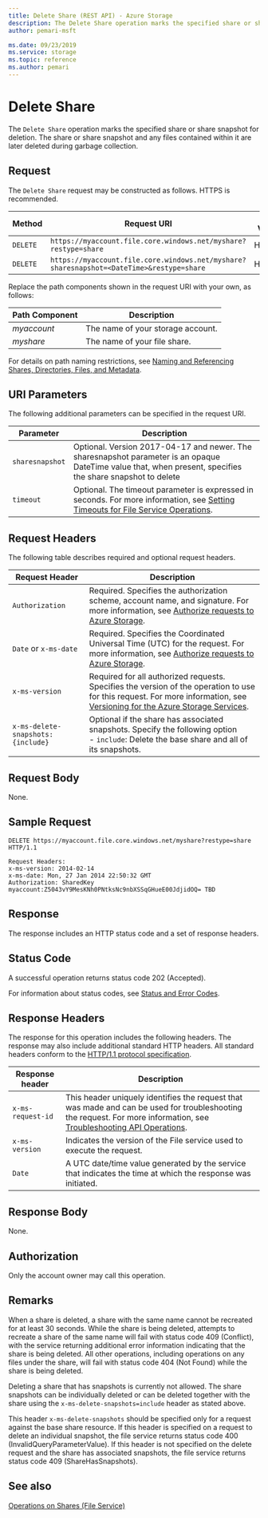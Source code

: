 ```yaml
---
title: Delete Share (REST API) - Azure Storage
description: The Delete Share operation marks the specified share or share snapshot for deletion. The share or share snapshot and any files contained within it are later deleted during garbage collection. 
author: pemari-msft

ms.date: 09/23/2019
ms.service: storage
ms.topic: reference
ms.author: pemari
---
```


# Delete Share

The `Delete Share` operation marks the specified share or share snapshot for deletion. The share or share snapshot and any files contained within it are later deleted during garbage collection.  
  
## Request  
 The `Delete Share` request may be constructed as follows. HTTPS is recommended.  
  
|Method|Request URI|HTTP Version|  
|------------|-----------------|------------------|  
|`DELETE`|`https://myaccount.file.core.windows.net/myshare?restype=share`|HTTP/1.1|  
|`DELETE`|`https://myaccount.file.core.windows.net/myshare?sharesnapshot=<DateTime>&restype=share`|HTTP/1.1|  
  
 Replace the path components shown in the request URI with your own, as follows:  
  
|Path Component|Description|  
|--------------------|-----------------|  
|*myaccount*|The name of your storage account.|  
|*myshare*|The name of your file share.|  
  
 For details on path naming restrictions, see [Naming and Referencing Shares, Directories, Files, and Metadata](Naming-and-Referencing-Shares--Directories--Files--and-Metadata.md).  
  
## URI Parameters  
 The following additional parameters can be specified in the request URI.  
  
|Parameter|Description|  
|---------------|-----------------|  
|`sharesnapshot`|Optional. Version 2017-04-17 and newer. The sharesnapshot parameter is an opaque DateTime value that, when present, specifies the share snapshot to delete |
|`timeout`|Optional. The timeout parameter is expressed in seconds.  For more information, see [Setting Timeouts for File Service Operations](Setting-Timeouts-for-File-Service-Operations.md).|  
  
## Request Headers  
 The following table describes required and optional request headers.  
  
|Request Header|Description|  
|--------------------|-----------------|  
|`Authorization`|Required. Specifies the authorization scheme, account name, and signature. For more information, see [Authorize requests to Azure Storage](authorize-requests-to-azure-storage.md).|  
|`Date` or `x-ms-date`|Required. Specifies the Coordinated Universal Time (UTC) for the request. For more information, see [Authorize requests to Azure Storage](authorize-requests-to-azure-storage.md).|  
|`x-ms-version`|Required for all authorized requests. Specifies the version of the operation to use for this request. For more information, see [Versioning for the Azure Storage Services](Versioning-for-the-Azure-Storage-Services.md).|  
|`x-ms-delete-snapshots: {include}`| Optional if the share has associated snapshots. Specify the following option <br /> -   `include`: Delete the base share and all of its snapshots.|
  
## Request Body  
 None.  
  
## Sample Request  
  
```  
DELETE https://myaccount.file.core.windows.net/myshare?restype=share HTTP/1.1  
  
Request Headers:  
x-ms-version: 2014-02-14  
x-ms-date: Mon, 27 Jan 2014 22:50:32 GMT  
Authorization: SharedKey myaccount:Z5043vY9MesKNh0PNtksNc9nbXSSqGHueE00JdjidOQ= TBD  
```  
  
## Response  
 The response includes an HTTP status code and a set of response headers.  
  
## Status Code  
 A successful operation returns status code 202 (Accepted).  
  
 For information about status codes, see [Status and Error Codes](Status-and-Error-Codes2.md).  
  
## Response Headers  
 The response for this operation includes the following headers. The response may also include additional standard HTTP headers. All standard headers conform to the [HTTP/1.1 protocol specification](https://go.microsoft.com/fwlink/?LinkId=73147).  
  
|Response header|Description|  
|---------------------|-----------------|  
|`x-ms-request-id`|This header uniquely identifies the request that was made and can be used for troubleshooting the request. For more information, see [Troubleshooting API Operations](Troubleshooting-API-Operations.md).|  
|`x-ms-version`|Indicates the version of the File service used to execute the request.|  
|`Date`|A UTC date/time value generated by the service that indicates the time at which the response was initiated.|  
  
## Response Body  
 None.  
  
## Authorization  
 Only the account owner may call this operation.  
  
## Remarks  
 When a share is deleted, a share with the same name cannot be recreated for at least 30 seconds. While the share is being deleted, attempts to recreate a share of the same name will fail with status code 409 (Conflict), with the service returning additional error information indicating that the share is being deleted. All other operations, including operations on any files under the share, will fail with status code 404 (Not Found) while the share is being deleted.  

 Deleting a share that has snapshots is currently not allowed. The share snapshots can be individually deleted or can be deleted together with the share using the `x-ms-delete-snapshots=include` header as stated above.

 This header `x-ms-delete-snapshots` should be specified only for a request against the base share resource. If this header is specified on a request to delete an individual snapshot, the file service returns status code 400 (InvalidQueryParameterValue). If this header is not specified on the delete request and the share has associated snapshots, the file service returns status code 409 (ShareHasSnapshots).
  
## See also  
 [Operations on Shares (File Service)](Operations-on-Shares--File-Service-.md)
